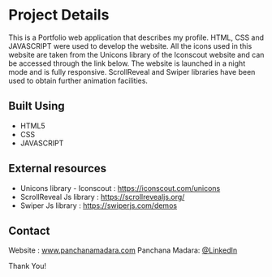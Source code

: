 # <b>Project Details</b>

<p>This is a Portfolio web application that describes my profile. HTML, CSS and JAVASCRIPT were used to develop the website. All the icons used in this website are taken from the Unicons library of the Iconscout website and can be accessed through the link below. The website is launched in a night mode and is fully responsive. ScrollReveal and Swiper libraries have been used to obtain further animation facilities.</p>

## <b>Built Using</b>

- HTML5
- CSS
- JAVASCRIPT

## <b>External resources</b>

- Unicons library - Iconscout : https://iconscout.com/unicons
- ScrollReveal Js library : https://scrollrevealjs.org/
- Swiper Js library : https://swiperjs.com/demos

## <b>Contact</b>
Website : www.panchanamadara.com
Panchana Madara: [@LinkedIn](www.linkedin.com/in/panchana-madara/) <br>

Thank You!
